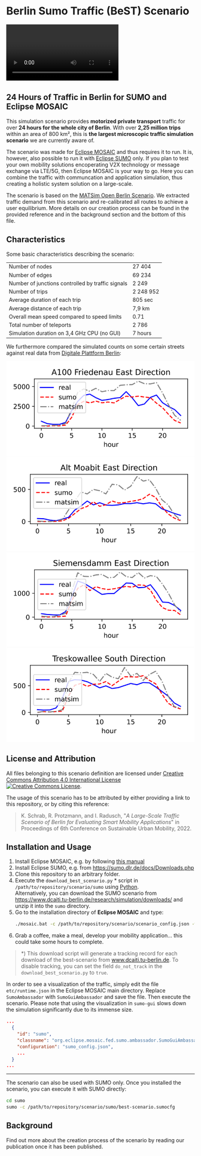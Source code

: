 # Berlin Sumo Traffic (BeST) Scenario

![](docs/img/best-mov.mp4)

## 24 Hours of Traffic in Berlin for SUMO and Eclipse MOSAIC

This simulation scenario provides **motorized private transport** traffic for over **24 hours for the whole city of Berlin**. 
With over **2,25 million trips** within an area of 800 km², this is **the largest microscopic traffic simulation scenario** we are currently aware of.

The scenario was made for [Eclipse MOSAIC](https://github.com/eclipse/mosaic) and thus requires it to run. 
It is, however, also possible to run it with [Eclipse SUMO](https://github.com/eclipse/sumo) only.
If you plan to test your own mobility solutions encoperating V2X technology or message exchange via LTE/5G, then Eclipse MOSAIC is your way to go. 
Here you can combine the traffic with communcation and application simulation, thus creating a holistic system solution on a large-scale.

The scenario is based on the [MATSim Open Berlin Scenario](https://github.com/matsim-scenarios/matsim-berlin). 
We extracted traffic demand from this scenario and re-calibrated all routes to achieve a user equilibrium.
More details on our creation process can be found in the provided reference and in the background section and the bottom of this file.

## Characteristics

Some basic characteristics describing the scenario:

|||
|-----------------|--------|
| Number of nodes | 27 404 |
| Number of edges	| 69 234 |
| Number of junctions controlled by traffic signals | 2 249 |
| Number of trips | 2 248 952 |
| Average duration of each trip | 805 sec |
| Average distance of each trip | 7,9 km |
| Overall mean speed compared to speed limits | 0.71 |
| Total number of teleports | 2 786 |
| Simulation duration on 3,4 GHz CPU (no GUI) | 7 hours |

We furthermore compared the simulated counts on some certain streets against real data from [Digitale Plattform Berlin](https://api.viz.berlin.de/daten/verkehrsdetektion):

![Vehicle counts on A100 East direction](docs/img/counts-a100-east.svg)
![Vehicle counts on A100 Altmoabit East direction](docs/img/counts-altmoabit-east.svg)
![Vehicle counts on A100 Siemensdamm East direction](docs/img/counts-siemensdamm-east.svg)
![Vehicle counts on Treskowallee South direction](docs/img/counts-treskowallee-south.svg)

## License and Attribution

All files belonging to this scenario definition are licensed under <a rel="license" href="http://creativecommons.org/licenses/by/4.0/">Creative Commons Attribution 4.0 International License</a>
<a rel="license" href="http://creativecommons.org/licenses/by/4.0/"> <img alt="Creative Commons License" style="border-width:0" src="https://i.creativecommons.org/l/by/4.0/80x15.png" /></a>.

The usage of this scenario has to be attributed by either providing a link to this repository, or by citing this reference:

> K. Schrab, R. Protzmann, and I. Radusch, "*A Large-Scale Traffic Scenario of Berlin for Evaluating Smart Mobility Applications*" in Proceedings of 6th Conference on Sustainable Urban Mobility, 2022.

## Installation and Usage

1. Install Eclipse MOSAIC, e.g. by following [this manual](https://www.eclipse.org/mosaic/docs/getting_started)
2. Install Eclipse SUMO, e.g. from https://sumo.dlr.de/docs/Downloads.php
3. Clone this repository to an arbitrary folder.
4. Execute the `download_best_scenario.py` * script in `/path/to/repository/scenario/sumo` using [Python](https://www.python.org/downloads).\
   Alternatively, you can download the SUMO scenario from https://www.dcaiti.tu-berlin.de/research/simulation/downloads/ and unzip it into the `sumo` directory.
5. Go to the installation directory of **Eclipse MOSAIC** and type:
   ```sh
   ./mosaic.bat -c /path/to/repository/scenario/scenario_config.json -w 120
   ```
6. Grab a coffee, make a meal, develop your mobility application... this could take some hours to complete.

> *) This download script will generate a tracking record for each download of the best-scenario from www.dcaiti.tu-berlin.de. To disable tracking, you can set the field `do_not_track` in the `download_best_scenario.py` to `true`.

In order to see a visualization of the traffic, simply edit the file `etc/runtime.json` in the Eclipse MOSAIC main directory.
Replace `SumoAmbassador` with `SumoGuiAmbassador` and save the file. 
Then execute the scenario.
Please note that using the visualization in `sumo-gui` slows down the simulation significantly due to its immense size.

```json
...
  {
    "id": "sumo",
    "classname": "org.eclipse.mosaic.fed.sumo.ambassador.SumoGuiAmbassador",
    "configuration": "sumo_config.json",
    ...
  }
...
```

---
The scenario can also be used with SUMO only. Once you installed the scenario, you can execute it with SUMO directly:

```sh
cd sumo
sumo -c /path/to/repository/scenario/sumo/best-scenario.sumocfg
```

## Background

Find out more about the creation process of the scenario by reading our publication once it has been published.

